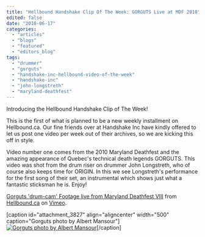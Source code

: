 ```yaml
---
title: "Hellbound Handshake Clip Of The Week: GORGUTS Live at MDF 2010"
edited: false
date: "2010-06-17"
categories:
  - "articles"
  - "blogs"
  - "featured"
  - "editors_blog"
tags:
  - "drummer"
  - "gorguts"
  - "handshake-inc-hellbound-video-of-the-week"
  - "handshake-inc"
  - "john-longstreth"
  - "maryland-deathfest"
---
```


Introducing the Hellbound Handshake Clip of The Week!

This is the first of what is planned to be a new weekly installment on Hellbound.ca. Our fine friends over at Handshake Inc have kindly offered to let us post one video per week out of their archives, so we are kicking this off in style.

Video number one comes from the 2010 Maryland Deathfest and the amazing appearance of Quebec's technical death legends GORGUTS. This video was shot from the drum riser on drummer John Longstreth, who of course also keeps time for ORIGIN. In this we see Longstreth's performance for the first song of their set, an instrumental which shows just what a fantastic sticksman he is. Enjoy!

[Gorguts 'drum-cam' Footage live from Maryland Deathfest VIII](http://vimeo.com/12648793) from [Hellbound.ca](http://vimeo.com/user4072075) on [Vimeo](http://vimeo.com).

\[caption id="attachment\_3827" align="aligncenter" width="500" caption="Gorguts photo by Albert Mansour"\][![Gorguts photo by Albert Mansour](http://www.hellbound.ca/wp-content/uploads/2010/06/Gorguts-01a.jpg "Gorguts 01a")](http://www.hellbound.ca/wp-content/uploads/2010/06/Gorguts-01a.jpg)\[/caption\]

